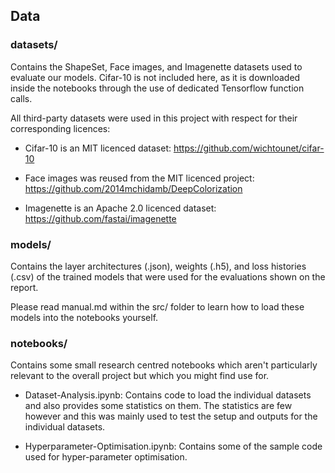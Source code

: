 ## Data

### datasets/

Contains the ShapeSet, Face images, and Imagenette datasets used to evaluate our models. Cifar-10 is not included here, as it is downloaded inside the notebooks through the use of dedicated Tensorflow function calls.

All third-party datasets were used in this project with respect for their corresponding licences: 

* Cifar-10 is an MIT licenced dataset: https://github.com/wichtounet/cifar-10

* Face images was reused from the MIT licenced project: https://github.com/2014mchidamb/DeepColorization

* Imagenette is an Apache 2.0 licenced dataset: https://github.com/fastai/imagenette

### models/

Contains the layer architectures (.json), weights (.h5), and loss histories (.csv) of the trained models that were used for the evaluations shown on the report. 

Please read manual.md within the src/ folder to learn how to load these models into the notebooks yourself.

### notebooks/

Contains some small research centred notebooks which aren't particularly relevant to the overall project but which you might find use for.

* Dataset-Analysis.ipynb: Contains code to load the individual datasets and also provides some statistics on them. The statistics are few however and this was mainly used to test the setup and outputs for the individual datasets.

* Hyperparameter-Optimisation.ipynb: Contains some of the sample code used for hyper-parameter optimisation.

